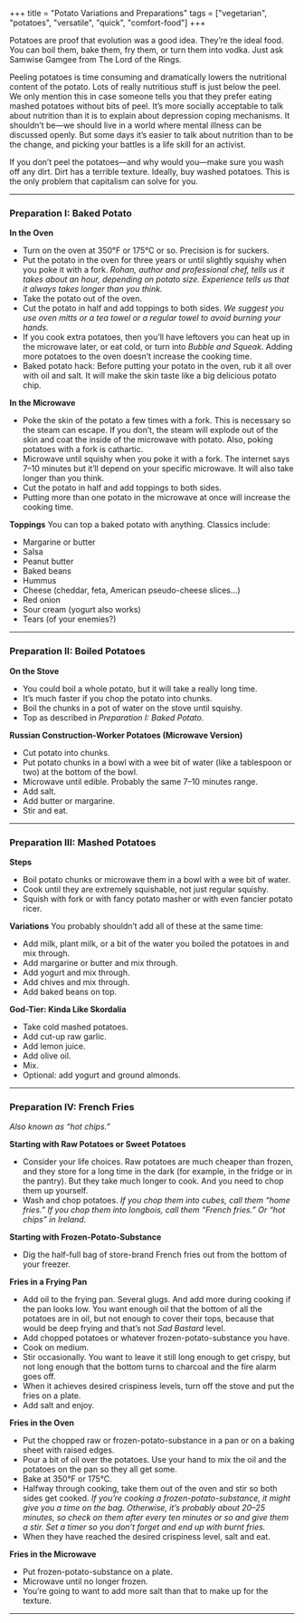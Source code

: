 +++
title = "Potato Variations and Preparations"
tags = ["vegetarian", "potatoes", "versatile", "quick", "comfort-food"]
+++

Potatoes are proof that evolution was a good idea. They’re the ideal food. You can boil them, bake them, fry them, or turn them into vodka. Just ask Samwise Gamgee from The Lord of the Rings.

Peeling potatoes is time consuming and dramatically lowers the nutritional content of the potato. Lots of really nutritious stuff is just below the peel. We only mention this in case someone tells you that they prefer eating mashed potatoes without bits of peel. It’s more socially acceptable to talk about nutrition than it is to explain about depression coping mechanisms. It shouldn’t be—we should live in a world where mental illness can be discussed openly. But some days it’s easier to talk about nutrition than to be the change, and picking your battles is a life skill for an activist.

If you don’t peel the potatoes—and why would you—make sure you wash off any dirt. Dirt has a terrible texture. Ideally, buy washed potatoes. This is the only problem that capitalism can solve for you.

---

### Preparation I: Baked Potato

**In the Oven**
- Turn on the oven at 350°F or 175°C or so. Precision is for suckers.
- Put the potato in the oven for three years or until slightly squishy when you poke it with a fork. _Rohan, author and professional chef, tells us it takes about an hour, depending on potato size. Experience tells us that it always takes longer than you think._
- Take the potato out of the oven.
- Cut the potato in half and add toppings to both sides. _We suggest you use oven mitts or a tea towel or a regular towel to avoid burning your hands._
- If you cook extra potatoes, then you’ll have leftovers you can heat up in the microwave later, or eat cold, or turn into _Bubble and Squeak_. Adding more potatoes to the oven doesn’t increase the cooking time.
- Baked potato hack: Before putting your potato in the oven, rub it all over with oil and salt. It will make the skin taste like a big delicious potato chip.

**In the Microwave**
- Poke the skin of the potato a few times with a fork. This is necessary so the steam can escape. If you don’t, the steam will explode out of the skin and coat the inside of the microwave with potato. Also, poking potatoes with a fork is cathartic.
- Microwave until squishy when you poke it with a fork. The internet says 7–10 minutes but it’ll depend on your specific microwave. It will also take longer than you think.
- Cut the potato in half and add toppings to both sides.
- Putting more than one potato in the microwave at once will increase the cooking time.

**Toppings**
You can top a baked potato with anything. Classics include:
- Margarine or butter
- Salsa
- Peanut butter
- Baked beans
- Hummus
- Cheese (cheddar, feta, American pseudo-cheese slices...)
- Red onion
- Sour cream (yogurt also works)
- Tears (of your enemies?)

---

### Preparation II: Boiled Potatoes

**On the Stove**
- You could boil a whole potato, but it will take a really long time.
- It’s much faster if you chop the potato into chunks.
- Boil the chunks in a pot of water on the stove until squishy.
- Top as described in _Preparation I: Baked Potato._

**Russian Construction-Worker Potatoes (Microwave Version)**
- Cut potato into chunks.
- Put potato chunks in a bowl with a wee bit of water (like a tablespoon or two) at the bottom of the bowl.
- Microwave until edible. Probably the same 7–10 minutes range.
- Add salt.
- Add butter or margarine.
- Stir and eat.

---

### Preparation III: Mashed Potatoes

**Steps**
- Boil potato chunks or microwave them in a bowl with a wee bit of water.
- Cook until they are extremely squishable, not just regular squishy.
- Squish with fork or with fancy potato masher or with even fancier potato ricer.

**Variations**
You probably shouldn’t add all of these at the same time:
- Add milk, plant milk, or a bit of the water you boiled the potatoes in and mix through.
- Add margarine or butter and mix through.
- Add yogurt and mix through.
- Add chives and mix through.
- Add baked beans on top.

**God-Tier: Kinda Like Skordalia**
- Take cold mashed potatoes.
- Add cut-up raw garlic.
- Add lemon juice.
- Add olive oil.
- Mix.
- Optional: add yogurt and ground almonds.

---

### Preparation IV: French Fries

_Also known as “hot chips.”_

**Starting with Raw Potatoes or Sweet Potatoes**
- Consider your life choices. Raw potatoes are much cheaper than frozen, and they store for a long time in the dark (for example, in the fridge or in the pantry). But they take much longer to cook. And you need to chop them up yourself.
- Wash and chop potatoes. _If you chop them into cubes, call them “home fries.” If you chop them into longbois, call them “French fries.” Or “hot chips” in Ireland._

**Starting with Frozen-Potato-Substance**
- Dig the half-full bag of store-brand French fries out from the bottom of your freezer.

**Fries in a Frying Pan**
- Add oil to the frying pan. Several glugs. And add more during cooking if the pan looks low. You want enough oil that the bottom of all the potatoes are in oil, but not enough to cover their tops, because that would be deep frying and that’s not _Sad Bastard_ level.
- Add chopped potatoes or whatever frozen-potato-substance you have.
- Cook on medium.
- Stir occasionally. You want to leave it still long enough to get crispy, but not long enough that the bottom turns to charcoal and the fire alarm goes off.
- When it achieves desired crispiness levels, turn off the stove and put the fries on a plate.
- Add salt and enjoy.

**Fries in the Oven**
- Put the chopped raw or frozen-potato-substance in a pan or on a baking sheet with raised edges.
- Pour a bit of oil over the potatoes. Use your hand to mix the oil and the potatoes on the pan so they all get some.
- Bake at 350°F or 175°C.
- Halfway through cooking, take them out of the oven and stir so both sides get cooked. _If you’re cooking a frozen-potato-substance, it might give you a time on the bag. Otherwise, it’s probably about 20–25 minutes, so check on them after every ten minutes or so and give them a stir. Set a timer so you don’t forget and end up with burnt fries._
- When they have reached the desired crispiness level, salt and eat.

**Fries in the Microwave**
- Put frozen-potato-substance on a plate.
- Microwave until no longer frozen.
- You’re going to want to add more salt than that to make up for the texture.

---
